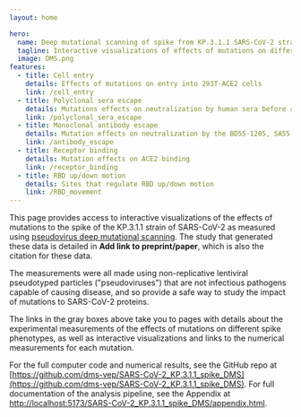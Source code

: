 ```yaml
---
layout: home

hero:
  name: Deep mutational scanning of spike from KP.3.1.1 SARS-CoV-2 strain
  tagline: Interactive visualizations of effects of mutations on different KP.3.1.1 spike phenotypes
  image: DMS.png
features:
  - title: Cell entry
    details: Effects of mutations on entry into 293T-ACE2 cells
    link: /cell_entry
  - title: Polyclonal sera escape
    details: Mutations effects on neutralization by human sera before and after JN.1* spike exposure
    link: /polyclonal_sera_escape
  - title: Monoclonal antibody escape
    details: Mutation effects on neutralization by the BD55-1205, SA55 and VYD222 monoclonal antibodies
    link: /antibody_escape
  - title: Receptor binding
    details: Mutation effects on ACE2 binding
    link: /receptor_binding
  - title: RBD up/down motion
    details: Sites that regulate RBD up/down motion
    link: /RBD_movement
---
```


This page provides access to interactive visualizations of the effects of mutations to the spike of the KP.3.1.1 strain of SARS-CoV-2 as measured using [pseudovirus deep mutational scanning](https://www.sciencedirect.com/science/article/pii/S0092867423001034).
The study that generated these data is detailed in **Add link to preprint/paper**, which is also the citation for these data.

The measurements were all made using non-replicative lentiviral pseudotyped particles ("pseudoviruses") that are not infectious pathogens capable of causing disease, and so provide a safe way to study the impact of mutations to SARS-CoV-2 proteins.

The links in the gray boxes above take you to pages with details about the experimental measurements of the effects of mutations on different spike phenotypes, as well as interactive visualizations and links to the numerical measurements for each mutation.

For the full computer code and numerical results, see the GitHub repo at [https://github.com/dms-vep/SARS-CoV-2_KP.3.1.1_spike_DMS](https://github.com/dms-vep/SARS-CoV-2_KP.3.1.1_spike_DMS).
For full documentation of the analysis pipeline, see the Appendix at [http://localhost:5173/SARS-CoV-2_KP.3.1.1_spike_DMS/appendix.html](http://localhost:5173/SARS-CoV-2_KP.3.1.1_spike_DMS/appendix.html).
